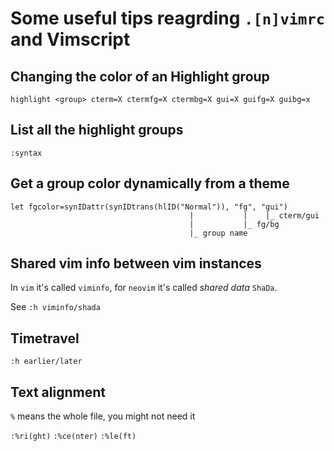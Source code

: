 # Some useful tips reagrding `.[n]vimrc` and Vimscript

## Changing the color of an Highlight group

```viml
highlight <group> cterm=X ctermfg=X ctermbg=X gui=X guifg=X guibg=x
```

## List all the highlight groups

```viml
:syntax
```

## Get a group color dynamically from a theme

```viml
let fgcolor=synIDattr(synIDtrans(hlID("Normal")), "fg", "gui")
                                        |           |    |_ cterm/gui
                                        |           |_ fg/bg
                                        |_ group name
```

## Shared vim info between vim instances

In `vim` it's called `viminfo`, for `neovim` it's called _shared data_ `ShaDa`.

See `:h viminfo/shada`

## Timetravel

`:h earlier/later`

## Text alignment

`%` means the whole file, you might not need it

`:%ri(ght)`
`:%ce(nter)`
`:%le(ft)`
